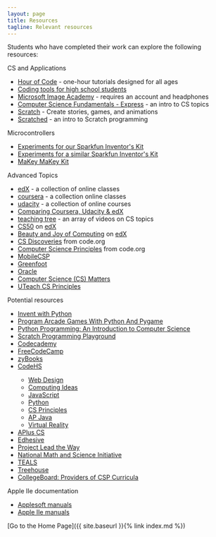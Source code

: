 ```yaml
---
layout: page
title: Resources
tagline: Relevant resources
---
```

Students who have completed their work can explore the following resources:

CS and Applications
<ul>
 	<li><a href="https://code.org/learn">Hour of Code</a> - one-hour tutorials designed for all ages</li>
  <li><a href="https://www.commonsense.org/education/top-picks/best-coding-tools-for-high-school-students">Coding tools for high school students</a></li>
 	<li><a href="https://www.microsoft.com/en-us/education/imagine-academy">Microsoft Image Academy</a> - requires an account and headphones</li>
 	<li><a href="https://code.org/educate/curriculum/express-course">Computer Science Fundamentals - Express</a> - an intro to CS topics</li>
 	<li><a href="https://scratch.mit.edu/">Scratch</a> - Create stories, games, and animations</li>
 	<li><a href="http://scratched.gse.harvard.edu/guide/">Scratched</a> - an intro to Scratch programming</li>
</ul>
Microcontrollers
<ul>
 	<li><a href="https://learn.sparkfun.com/tutorials/sik-experiment-guide-for-the-arduino-101genuino-101-board">Experiments for our Sparkfun Inventor's Kit</a></li>
  <li><a href="https://learn.sparkfun.com/tutorials/sparkfun-inventors-kit-experiment-guide---v40?_ga=2.185758890.2055072175.1515119813-165513142.1512624028">Experiments for a similar Sparkfun Inventor's Kit</a></li>
  <li><a href="https://www.sparkfun.com/products/11519">MaKey MaKey Kit</a></li>
</ul>
Advanced Topics
<ul>
 	<li><a href="https://www.edx.org">edX</a> - a collection of online classes</li>
 	<li><a href="https://www.coursera.org/browse/computer-science?languages=en&amp;source=deprecated_spark_cdp">coursera</a> - a collection online classes</li>
 	<li><a href="https://www.udacity.com/courses/software-engineering">udacity</a> - a collection of online courses</li>
 	<li><a href="https://medium.com/@MyLeanMBA/breaking-down-the-top-3-mooc-platforms-coursera-udacity-edx-13e5ed481337">Comparing Coursera, Udacity &amp; edX</a></li>
 	<li><a href="http://www.teachingtree.co">teaching tree</a> - an array of videos on CS topics</li>
 	<li><a href="https://cs50.harvard.edu">CS50</a> on <a href="https://www.edx.org/course/introduction-computer-science-harvardx-cs50x">edX</a></li>
 	<li><a href="http://bjc.berkeley.edu">Beauty and Joy of Computing</a> on <a href="https://www.edx.org/course/beauty-joy-computing-apr-cs-principles-uc-berkeleyx-bjc-12x-0">edX</a></li>
 	<li><a href="https://code.org/educate/csd">CS Discoveries</a> from code.org</li>
 	<li><a href="https://code.org/educate/csp">Computer Science Principles</a> from code.org</li>
 	<li><a href="http://mobile-csp.org/">MobileCSP</a></li>
 	<li><a href="https://www.greenfoot.org/door">Greenfoot</a></li>
 	<li><a href="https://academy.oracle.com/en/oa-web-overview.html">Oracle</a></li>
 	<li><a href="http://www.csmatters.org/">Computer Science (CS) Matters</a></li>
 	<li><a href="https://cs.uteach.utexas.edu/">UTeach CS Principles</a></li>
</ul>
Potential resources
<ul>
 	<li><a href="http://inventwithpython.com/">Invent with Python</a></li>
  <li><a href="http://programarcadegames.com/">Program Arcade Games With Python And Pygame</a></li>
  <li><a href="http://mcsp.wartburg.edu/zelle/python/">Python Programming: An Introduction to Computer Science</a></li>
  <li><a href="https://inventwithscratch.com/book/">Scratch Programming Playground</a></li>
  <li><a href="https://www.codecademy.com/">Codecademy</a></li>
 	<li><a href="https://www.freecodecamp.org/">FreeCodeCamp</a></li>
 	<li><a href="http://www.zybooks.com/">zyBooks</a></li>
 	<li><a href="https://codehs.com/info/">CodeHS</a></li>
 	<ul>
 	    <li><a href="https://codehs.com/go/F5C35">Web Design</a></li>
 	    <li><a href="https://codehs.com/go/2951C">Computing Ideas</a></li>
 	    <li><a href="https://codehs.com/go/89098">JavaScript</a></li>
 	    <li><a href="https://codehs.com/go/8C659">Python</a></li>
 	    <li><a href="https://codehs.com/go/7D4CD">CS Principles</a></li>
 	    <li><a href="https://codehs.com/go/48D9B">AP Java</a></li>
 	    <li><a href="https://codehs.com/go/20BF0">Virtual Reality</a></li>
 	</ul>
 	<li><a href="https://www.apluscompsci.com/">APlus CS</a></li>
 	<li><a href="https://edhesive.com/">Edhesive</a></li>
 	<li><a href="https://www.pltw.org/our-programs/pltw-computer-science">Project Lead the Way</a></li>
 	<li><a href="http://www.nms.org/">National Math and Science Initiative</a></li>
 	<li><a href="https://www.tealsk12.org/schools/">TEALS</a></li>
 	<li><a href="https://teamtreehouse.com/">Treehouse</a></li>
 	<li><a href="https://advancesinap.collegeboard.org/stem/computer-science-principles/curricula-pedagogical-support">CollegeBoard: Providers of CSP Curricula</a></li>
</ul>
Apple IIe documentation
<ul>
 	<li><a href="http://apple2online.com/index.php?p=1_8_Applesoft">Applesoft manuals</a></li>
  <li><a href="http://apple2online.com/index.php?p=1_13_Apple-II-IIe">Apple IIe manuals</a></li>
</ul>
[Go to the Home Page]({{ site.baseurl }}{% link index.md %})
